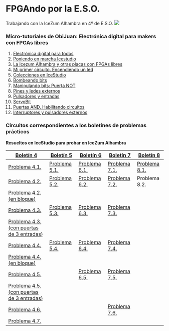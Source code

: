 # FPGAndo por la E.S.O.
Trabajando con la IceZum Alhambra en 4º de E.S.O.
![](http://fpgawars.github.io/img/projects/icezum.png)

### Micro-tutoriales de ObiJuan: **Electrónica digital para makers con FPGAs libres**
1. [Electrónica digital para todos](https://youtu.be/R59Q-MwFbM8)
2. [Poniendo en marcha Icestudio](https://youtu.be/ELQLphztOjQ)
3. [La Icezum Alhambra y otras placas con FPGAs libres](https://youtu.be/X0tTh7tYOZg)
4. [Mi primer circuito. Encendiendo un led](https://youtu.be/1y5nwX6fGP4)
5. [Colecciones en IceStudio](https://youtu.be/BK0U7Hm-HII)
6. [Bombeando bits](https://youtu.be/3IcehX7UmIo)
7. [Manipulando bits: Puerta NOT](https://youtu.be/xgdiBnzz4XQ)
8. [Pines y ledes externos](https://youtu.be/aWXtGDKhGVk)
9. [Pulsadores y entradas](https://youtu.be/7LOdYJt077M)
10. [ServoBit](https://youtu.be/l1p-S1jtcP0)
11. [Puertas AND. Habilitando circuitos](https://youtu.be/C9ZmECWfDfQ)
12. [Interruptores y pulsadores externos](https://youtu.be/8UhAs8vLDq0)

### Circuitos correspondientes a los boletines de problemas prácticos
**Resueltos en IceStudio para probar en IceZum Alhambra**

[Boletín 4](problemas/boletínED4.pdf)  | [Boletín 5](problemas/boletínED5.pdf)  | [Boletín 6](problemas/boletínED6.pdf)  | [Boletín 7](problemas/boletínED7.pdf) | [Boletín 8](problemas/boletínED8.pdf)
--|---|---|--|--|
[Problema 4.1.](problemas/Ej41.ice)  | [Problema 5.1.](problemas/Ej51.ice)  | [Problema 6.1.](problemas/Ej61.ice)   | [Problema 7.1.](problemas/Ej71.ice) | [Problema 8.1.](problemas/Ej81.ice)
[Problema 4.2.](problemas/Ej42.ice)  | [Problema 5.2.](problemas/Ej52.ice)  | [Problema 6.2.](problemas/Ej62.ice)  |  [Problema 7.2.](problemas/Ej72.ice)| Problema 8.2.
[Problema 4.2. (en bloque)](problemas/Ej42Bloque.ice)  |   |   |   |
[Problema 4.3.](problemas/Ej43.ice)  | [Problema 5.3.](problemas/Ej53.ice)  |[Problema 6.3.](problemas/Ej63.ice)   |  [Problema 7.3.](problemas/Ej73.ice)|
[Problema 4.3. (con puertas de 3 entradas)](problemas/Ej43B.ice)|   |   |   |
[Problema 4.4.](problemas/Ej44.ice)  | [Problema 5.4.](problemas/Ej54.ice)  |[Problema 6.4.](problemas/Ej64.ice)   | [Problema 7.4.](problemas/Ej74.ice) |
[Problema 4.4. (en bloque)](problemas/Ej44Bloque.ice)  |  |  |  |
[Problema 4.5.](problemas/Ej45.ice)  |   |  [Problema 6.5.](problemas/Ej65.ice) | [Problema 7.5.](problemas/Ej75.ice) |
[Problema 4.5. (con puertas de 3 entradas)](problemas/Ej5B.ice)  |   |  |  |
[Problema 4.6.](problemas/Ej46.ice)  |   |   | [Problema 7.6.](problemas/Ej76.ice) |
[Problema 4.7.](problemas/Ej47.ice)  |   |   |  |
